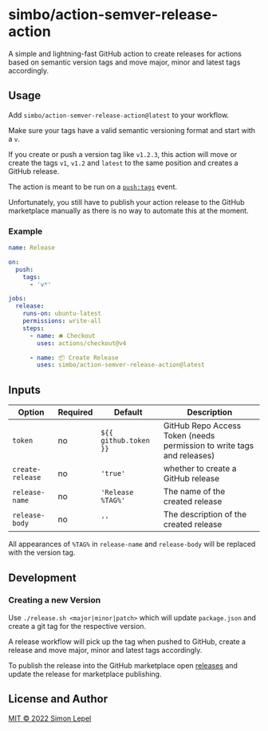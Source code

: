 # simbo/action-semver-release-action

A simple and lightning-fast GitHub action to create releases for actions based
on semantic version tags and move major, minor and latest tags accordingly.

## Usage

Add `simbo/action-semver-release-action@latest` to your workflow.

Make sure your tags have a valid semantic versioning format and start with a
`v`.

If you create or push a version tag like `v1.2.3`, this action will move or
create the tags `v1`, `v1.2` and `latest` to the same position and creates a
GitHub release.

The action is meant to be run on a
[`push:tags`](https://docs.github.com/en/actions/using-workflows/events-that-trigger-workflows#running-your-workflow-only-when-a-push-of-specific-tags-occurs)
event.

Unfortunately, you still have to publish your action release to the GitHub
marketplace manually as there is no way to automate this at the moment.

### Example

```yml
name: Release

on:
  push:
    tags:
      - 'v*'

jobs:
  release:
    runs-on: ubuntu-latest
    permissions: write-all
    steps:
      - name: 🛎 Checkout
        uses: actions/checkout@v4

      - name: 📦 Create Release
        uses: simbo/action-semver-release-action@latest
```

## Inputs

| Option           | Required | Default               | Description                                                            |
| ---------------- | -------- | --------------------- | ---------------------------------------------------------------------- |
| `token`          | no       | `${{ github.token }}` | GitHub Repo Access Token (needs permission to write tags and releases) |
| `create-release` | no       | `'true'`              | whether to create a GitHub release                                     |
| `release-name`   | no       | `'Release %TAG%'`     | The name of the created release                                        |
| `release-body`   | no       | `''`                  | The description of the created release                                 |

All appearances of `%TAG%` in `release-name` and `release-body` will be replaced
with the version tag.

## Development

### Creating a new Version

Use `./release.sh <major|minor|patch>` which will update `package.json` and
create a git tag for the respective version.

A release workflow will pick up the tag when pushed to GitHub, create a release
and move major, minor and latest tags accordingly.

To publish the release into the GitHub marketplace open
[releases](https://github.com/simbo/action-semver-release-action/releases) and
update the release for marketplace publishing.

## License and Author

[MIT &copy; 2022 Simon Lepel](http://simbo.mit-license.org/2022/)

